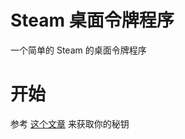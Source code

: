 # Steam 桌面令牌程序

一个简单的 Steam 的桌面令牌程序

# 开始

参考 [这个文章](https://www.7gugu.com/2018/06/24/%E7%BF%BB%E8%AF%91%E4%BD%BF%E7%94%A8steam-app%E8%8E%B7%E5%8F%96%E4%BD%A0%E7%9A%84steam-shared_secret_key/) 来获取你的秘钥
